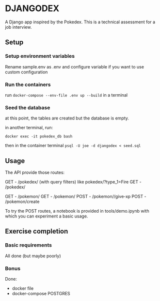 # DJANGODEX

A Django app inspired by the Pokedex. This is a technical assessment for a job interview.

## Setup

### Setup environment variables

Rename sample.env as .env and configure variable if you want to use custom configuration


### Run the containers

run `docker-compose --env-file .env up --build` in a terminal

### Seed the database

at this point, the tables are created but the database is empty.

in another terminal, run:

`docker exec -it pokedex_db bash`

then in the container terminal
`psql -U joe -d djangodex < seed.sql`


## Usage

The API provide those routes:

GET -  /pokedex/ (with query filters) like pokedex/?type_1=Fire
GET -  /pokedex/<id>

GET -  /pokemon/
GET -  /pokemon/<id>
POST - /pokemon/<id>/give-xp
POST - /pokemon/create

To try the POST routes, a notebook is provided in tools/demo.ipynb
with which you can experiment a basic usage.


## Exercise completion

### Basic requirements

All done (but maybe poorly)


### Bonus
Done:
- docker file
- docker-compose POSTGRES
